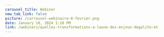 ```yaml
---
carousel_title: Webinar
new_tab_link: false
picture: /carrousel-webinaire-8-fevrier.png
date: January 18, 2024 1:18 PM
link: /webinars/quelles-transformations-a-laune-des-enjeux-degalite-et-de-genre
---
```

